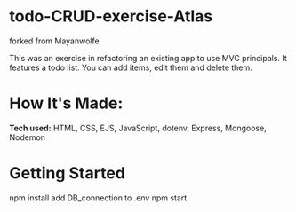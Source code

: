 # todo-CRUD-exercise-Atlas

forked from Mayanwolfe

This was an exercise in refactoring an existing app to use MVC principals. It features a todo list. You can add items, edit them and delete them.

# How It's Made:

**Tech used:** HTML, CSS, EJS, JavaScript, dotenv, Express, Mongoose, Nodemon

# Getting Started

  npm install
  add DB_connection to .env
  npm start

